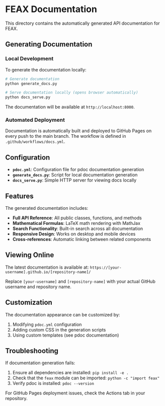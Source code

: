 # FEAX Documentation

This directory contains the automatically generated API documentation for FEAX.

## Generating Documentation

### Local Development

To generate the documentation locally:

```bash
# Generate documentation
python generate_docs.py

# Serve documentation locally (opens browser automatically)
python docs_serve.py
```

The documentation will be available at `http://localhost:8000`.

### Automated Deployment

Documentation is automatically built and deployed to GitHub Pages on every push to the main branch. The workflow is defined in `.github/workflows/docs.yml`.

## Configuration

- **`pdoc.yml`**: Configuration file for pdoc documentation generation
- **`generate_docs.py`**: Script for local documentation generation
- **`docs_serve.py`**: Simple HTTP server for viewing docs locally

## Features

The generated documentation includes:

- **Full API Reference**: All public classes, functions, and methods
- **Mathematical Formulas**: LaTeX math rendering with MathJax
- **Search Functionality**: Built-in search across all documentation
- **Responsive Design**: Works on desktop and mobile devices
- **Cross-references**: Automatic linking between related components

## Viewing Online

The latest documentation is available at: `https://[your-username].github.io/[repository-name]/`

Replace `[your-username]` and `[repository-name]` with your actual GitHub username and repository name.

## Customization

The documentation appearance can be customized by:

1. Modifying `pdoc.yml` configuration
2. Adding custom CSS in the generation scripts
3. Using custom templates (see pdoc documentation)

## Troubleshooting

If documentation generation fails:

1. Ensure all dependencies are installed: `pip install -e .`
2. Check that the `feax` module can be imported: `python -c "import feax"`
3. Verify pdoc is installed: `pdoc --version`

For GitHub Pages deployment issues, check the Actions tab in your repository.